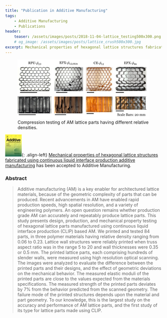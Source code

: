 ```yaml
---
title: "Publication in Additive Manufacturing"
tags:
    - Additive Manufacturing
    - Publications
header:
    teaser: /assets/images/posts/2018-11-04-lattice_testing500x300.png
    # og_image: /assets/images/posts/lattice_crush500x300.jpg
excerpt: Mechanical properties of hexagonal lattice structures fabricated using CLIP AM
---
```

<figure>
    <a href="/assets/images/posts/2018-11-04-lattice_testing.png">
    <img src="/assets/images/posts/2018-11-04-lattice_testing.png"></a>
    <figcaption>Compression testing of AM lattice parts having different relative densities.</figcaption>
</figure>

![image-left](/assets/images/posts/AM_journal_cover50x70.jpg){: .align-left}
[Mechanical properties of hexagonal lattice structures fabricated using continuous liquid interface production additive manufacturing](https://doi.org/10.1016/j.addma.2018.11.002)
has been accepted to Additive Manufacturing.

### Abstract
> Additive manufacturing (AM) is a key enabler for architectured lattice materials, because of the geometric complexity of parts that can be produced.
 Recent advancements in AM have enabled rapid production speeds, high spatial resolution, and a variety of engineering polymers. An open question remains 
 whether production grade AM can accurately and repeatably produce lattice parts. This study presents design, production, and mechanical property testing 
 of hexagonal lattice parts manufactured using continuous liquid interface production (CLIP) based AM. We printed and tested 84 parts, in three polymer 
 materials having relative density ranging from 0.06 to 0.23. Lattice wall structures were reliably printed when truss aspect ratio was in the range 5 to 
 20 and wall thicknesses were 0.35 or 0.5 mm. The printed lattice parts, each comprising hundreds of slender walls, were measured using high resolution 
 optical scanning. The images were analyzed to evaluate the difference between the printed parts and their designs, and the effect of geometric deviations 
 on the mechanical behavior. The measured elastic moduli of the printed parts are close to the values expected from the materials specifications. The 
 measured strength of the printed parts deviates by 7% from the behavior predicted from the scanned geometry. The failure mode of the printed structures 
 depends upon the material and part geometry. To our knowledge, this is the largest study on the accuracy and performance of AM lattice parts, and the 
 first study of its type for lattice parts made using CLIP. 